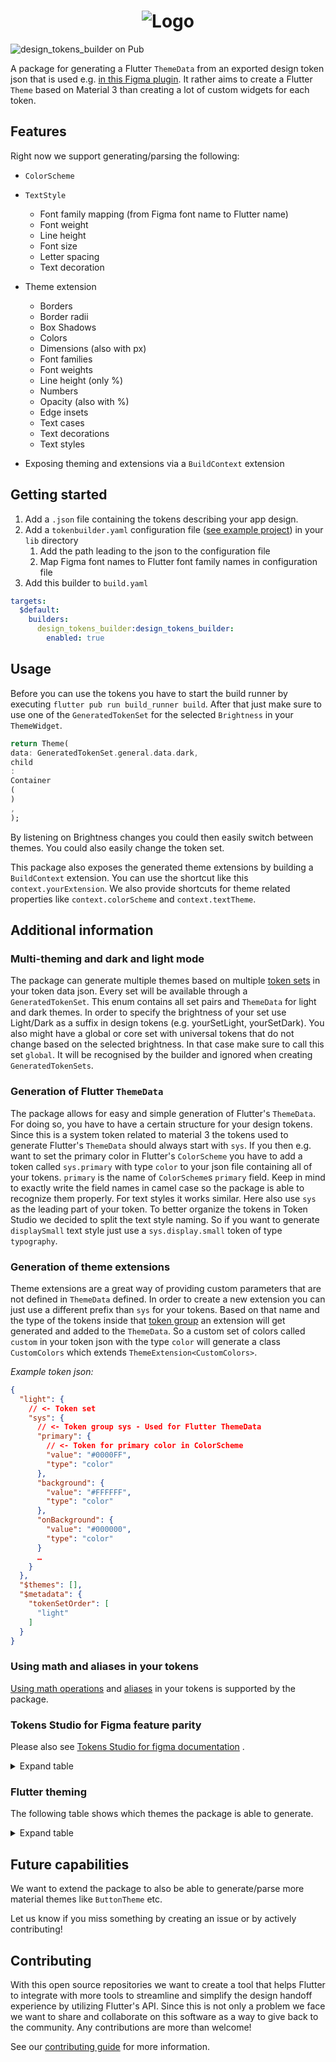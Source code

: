 <h1 align="center">
    <picture>
      <source media="(prefers-color-scheme: dark)" srcset="https://github.com/simpleclub/design_tokens_builder/assets/35028202/6ec91bfa-3124-4430-9ed0-6d616fe5c838">
      <img alt="Logo" src="https://github.com/simpleclub/design_tokens_builder/assets/35028202/0e70832e-78f2-4906-a5b1-940804f2619a">
    </picture>
</h1>

![design_tokens_builder on Pub](https://img.shields.io/pub/v/design_tokens_builder.svg)

A package for generating a Flutter `ThemeData` from an exported design token json that is used
e.g. [in this Figma plugin](https://tokens.studio/). It rather aims to create a Flutter `Theme`
based on Material 3 than creating a lot of custom widgets for each token.

## Features

Right now we support generating/parsing the following:

- `ColorScheme`
- `TextStyle`
    - Font family mapping (from Figma font name to Flutter name)
    - Font weight
    - Line height
    - Font size
    - Letter spacing
    - Text decoration
- Theme extension
    - Borders
    - Border radii
    - Box Shadows
    - Colors
    - Dimensions (also with px)
    - Font families
    - Font weights
    - Line height (only %)
    - Numbers
    - Opacity (also with %)
    - Edge insets
    - Text cases
    - Text decorations
    - Text styles

- Exposing theming and extensions via a `BuildContext` extension

## Getting started

1. Add a `.json` file containing the tokens describing your app design.
2. Add a `tokenbuilder.yaml` configuration
   file ([see example project](https://github.com/simpleclub/design_tokens_builder/blob/main/example/lib/tokenbuilder.yaml))
   in your `lib` directory
    1. Add the path leading to the json to the configuration file
    2. Map Figma font names to Flutter font family names in configuration file
3. Add this builder to `build.yaml`

```yaml
targets:
  $default:
    builders:
      design_tokens_builder:design_tokens_builder:
        enabled: true
```

## Usage

Before you can use the tokens you have to start the build runner by
executing `flutter pub run build_runner build`.
After that just make sure to use one of the `GeneratedTokenSet` for the selected `Brightness` in
your `ThemeWidget`.

```dart
return Theme(
data: GeneratedTokenSet.general.data.dark,
child
:
Container
(
)
,
);
```

By listening on Brightness changes you could then easily switch between themes. You could also
easily change the token set.

This package also exposes the generated theme extensions by building a `BuildContext` extension. You
can use the shortcut like this `context.yourExtension`. We also provide shortcuts for theme related
properties like `context.colorScheme` and `context.textTheme`.

## Additional information

### Multi-theming and dark and light mode

The package can generate multiple themes based on
multiple [token sets](https://docs.tokens.studio/themes/token-sets) in
your token data json. Every set will be available through a `GeneratedTokenSet`. This enum contains
all set pairs and
`ThemeData` for light and dark themes. In order to specify the brightness of your set use Light/Dark
as a suffix in
design tokens (e.g. yourSetLight, yourSetDark). You also might have a global or core set with
universal tokens that do
not change based on the selected brightness. In that case make sure to call this set `global`. It
will be recognised by
the builder and ignored when creating `GeneratedTokenSets`.

### Generation of Flutter `ThemeData`

The package allows for easy and simple generation of Flutter's `ThemeData`. For doing so, you have
to have a certain
structure for your design tokens. Since this is a system token related to material 3 the tokens used
to generate Flutter's
`ThemeData` should always start with `sys`. If you then e.g. want to set the primary color in
Flutter's `ColorScheme` you
have to add a token called `sys.primary` with type `color` to your json file containing all of your
tokens. `primary` is
the name of `ColorScheme`s `primary` field. Keep in mind to exactly write the field names in camel
case so the package is
able to recognize them properly.
For text styles it works similar. Here also use `sys` as the leading part of your token. To better
organize the tokens in
Token Studio we decided to split the text style naming. So if you want to generate `displaySmall`
text style just use a
`sys.display.small` token of type `typography`.

### Generation of theme extensions

Theme extensions are a great way of providing custom parameters that are not defined in `ThemeData`
defined. In order to
create a new extension you can just use a different prefix than `sys` for your tokens. Based on that
name and the type
of the tokens inside
that [token group](https://docs.tokens.studio/tokens/creating-tokens#token-groups) an extension will
get generated and added to the `ThemeData`. So a custom set of colors
called `custom` in your token json with the type `color` will generate a class `CustomColors` which
extends
`ThemeExtension<CustomColors>`.

_Example token json:_

```json
{
  "light": {
    // <- Token set
    "sys": {
      // <- Token group sys - Used for Flutter ThemeData
      "primary": {
        // <- Token for primary color in ColorScheme
        "value": "#0000FF",
        "type": "color"
      },
      "background": {
        "value": "#FFFFFF",
        "type": "color"
      },
      "onBackground": {
        "value": "#000000",
        "type": "color"
      }
      …
    }
  },
  "$themes": [],
  "$metadata": {
    "tokenSetOrder": [
      "light"
    ]
  }
}
```

### Using math and aliases in your tokens

[Using math operations](https://docs.tokens.studio/tokens/using-math)
and [aliases](https://docs.tokens.studio/tokens/aliases)
in your tokens is supported by the package.

### Tokens Studio for Figma feature parity

Please also
see [Tokens Studio for figma documentation](https://docs.tokens.studio/available-tokens/available-tokens)
.

<details>
    <summary>Expand table</summary>

| Group                   | Parsable | Exposed via Extension |
|-------------------------|----------|-----------------------|
| Sizing                  | ✅        | ✅                     |
| Spacing                 | ✅        | ✅                     |
| Color                   | ✅        | ✅                     |
| Border radius           | ✅        | ✅                     |
| Border width            | ✅        | ✅                     |
| Box shadow              | ✅        | ✅                     |
| Opacity                 | ✅        | ✅                     |
| Font family             | ✅        | ✅                     |
| Font weight             | ✅        | ✅                     |
| Font size               | ✅        | ✅                     |
| Line height             | ✅        | ✅                     |
| Letter spacing          | ✅        | ✅                     |
| Paragraph spacing       | ✅        | ✅                     |
| Text case               | ✅        | ✅                     |
| Text decoration         | ✅        | ✅                     |
| Typography compositions | ✅        | ✅                     |
| Assets                  | ❌        | ❌                     |
| Composition             | ❌        | ❌                     |
| Dimension               | ✅        | ✅                     |
| Border                  | ✅        | ✅                     |

</details>

### Flutter theming

The following table shows which themes the package is able to generate.
<details>
    <summary>Expand table</summary>

| Properties                  | Supported |
|-----------------------------|-----------|
| `colorScheme`               | ✅         |
| `iconTheme`                 | ❌         |
| `textTheme`                 | ✅         |
| `appBarTheme`               | ❌         |
| `badgeTheme`                | ❌         |
| `bannerTheme`               | ❌         |
| `bottomAppBarTheme`         | ❌         |
| `bottomNavigationBarTheme`  | ❌         |
| `bottomSheetTheme`          | ❌         |
| `buttonBarTheme`            | ❌         |
| `buttonTheme`               | ❌         |
| `cardTheme`                 | ❌         |
| `checkboxTheme`             | ❌         |
| `chipTheme`                 | ❌         |
| `dataTableTheme`            | ❌         |
| `datePickerTheme`           | ❌         |
| `dialogTheme`               | ❌         |
| `dividerTheme`              | ❌         |
| `drawerTheme`               | ❌         |
| `dropdownMenuTheme`         | ❌         |
| `elevatedButtonTheme`       | ❌         |
| `expansionTileTheme`        | ❌         |
| `filledButtonTheme`         | ❌         |
| `floatingActionButtonTheme` | ❌         |
| `iconButtonTheme`           | ❌         |
| `listTileTheme`             | ❌         |
| `menuBarTheme`              | ❌         |
| `menuButtonTheme`           | ❌         |
| `menuTheme`                 | ❌         |
| `navigationBarTheme`        | ❌         |
| `navigationDrawerTheme`     | ❌         |
| `navigationRailTheme`       | ❌         |
| `outlinedButtonTheme`       | ❌         |
| `popupMenuTheme`            | ❌         |
| `progressIndicatorTheme`    | ❌         |
| `radioTheme`                | ❌         |
| `searchBarTheme`            | ❌         |
| `searchViewTheme`           | ❌         |
| `segmentedButtonTheme`      | ❌         |
| `sliderTheme`               | ❌         |
| `snackBarTheme`             | ❌         |
| `switchTheme`               | ❌         |
| `tabBarTheme`               | ❌         |
| `textButtonTheme`           | ❌         |
| `textSelectionTheme`        | ❌         |
| `timePickerTheme`           | ❌         |
| `toggleButtonsTheme`        | ❌         |
| `tooltipTheme`              | ❌         |

</details>

## Future capabilities

We want to extend the package to also be able to generate/parse more material themes
like `ButtonTheme` etc.

Let us know if you miss something by creating an issue or by actively contributing!

## Contributing

With this open source repositories we want to create a tool that helps Flutter to integrate with
more tools to
streamline and simplify the design handoff experience by utilizing Flutter's API. Since this is not
only a problem we
face we want to share and collaborate on this software as a way to give back to the
community. Any contributions are more than welcome!

See
our [contributing guide](https://github.com/simpleclub/design_tokens_builder/blob/main/CONTRIBUTING.md)
for more information.
